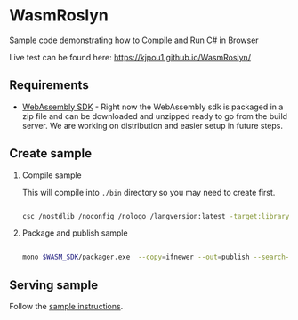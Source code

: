 # WasmRoslyn

Sample code demonstrating how to Compile and Run C# in Browser

Live test can be found here: https://kjpou1.github.io/WasmRoslyn/

## Requirements

- [WebAssembly SDK](https://github.com/mono/mono/blob/master/sdks/wasm/docs/getting-started/obtain-wasm-sdk.md) - Right now the WebAssembly sdk is packaged in a zip file and can be downloaded and unzipped ready to go from the build server.  We are working on distribution and easier setup in future steps.

## Create sample

1. Compile sample 

    This will compile into `./bin` directory so you may need to create first.

    ``` bash

    csc /nostdlib /noconfig /nologo /langversion:latest -target:library -out:./bin/WasmRoslyn.dll /r:$WASM_SDK/wasm-bcl/wasm/mscorlib.dll /r:$WASM_SDK/wasm-bcl/wasm/System.Core.dll /r:$WASM_SDK/wasm-bcl/wasm/System.dll /r:$WASM_SDK/wasm-bcl/wasm/Facades/System.Runtime.dll /r:$WASM_SDK/wasm-bcl/wasm/Facades/System.IO.dll /r:$WASM_SDK/wasm-bcl/wasm/Facades/System.Collections.dll /r:$WASM_SDK/wasm-bcl/wasm/Facades/System.Text.Encoding.dll /r:$WASM_SDK/wasm-bcl/wasm/Facades/System.Threading.dll /r:$WASM_SDK/wasm-bcl/wasm/Facades/System.Threading.Tasks.dll /r:$WASM_SDK/wasm-bcl/wasm/System.Net.Http.dll /r:$WASM_SDK/wasm-bcl/wasm/Facades/netstandard.dll  /r:$WASM_SDK/framework/WebAssembly.Bindings.dll /r:$WASM_SDK/framework/WebAssembly.Net.Http.dll /r:./managed/Microsoft.CodeAnalysis.CSharp.dll /r:./managed/Microsoft.CodeAnalysis.dll /r:./managed/System.Collections.Immutable.dll Program.cs CompileService.cs

    ```

1. Package and publish sample 

    ``` bash

    mono $WASM_SDK/packager.exe  --copy=ifnewer --out=publish --search-path=./managed/ --asset=index.html --asset=RunClass.txt  ./bin/WasmRoslyn.dll

    ```

## Serving sample

Follow the [sample instructions](https://github.com/mono/mono/blob/master/sdks/wasm/docs/getting-started/sample.md#serving-sample).